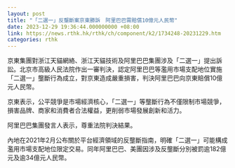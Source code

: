 ```yaml
---
layout: post
title: "「二選一」反壟斷案京東勝訴　阿里巴巴需賠償10億元人民幣"
date: 2023-12-29 19:36:44.000000000 +08:00
link: https://news.rthk.hk/rthk/ch/component/k2/1734248-20231229.htm
categories: rthk
---
```


京東集團對浙江天貓網絡、浙江天貓技術及阿里巴巴集團涉及「二選一」提出訴訟。北京市高級人民法院作出一審判決，認定阿里巴巴等濫用市場支配地位實施「二選一」壟斷行為成立，對京東造成嚴重損害，判決阿里巴巴向京東賠償10億元人民幣。

京東表示，公平競爭是市場經濟核心，「二選一」等壟斷行為不僅限制市場競爭，損害品牌、商家和消費者合法權益，更削弱市場發展創新和活力。

阿里巴巴集團發言人表示，尊重法院判決結果。

內地在2021年2月公布關於平台經濟領域的反壟斷指南，明確「二選一」可能構成濫用市場支配地位限定交易。同年阿里巴巴、美團因涉及反壟斷分別被罰逾182億元及逾34億元人民幣。

